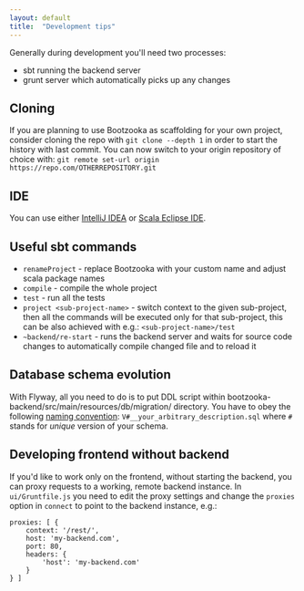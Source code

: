 ```yaml
---
layout: default
title:  "Development tips"
---
```


Generally during development you'll need two processes:

* sbt running the backend server 
* grunt server which automatically picks up any changes

## Cloning

If you are planning to use Bootzooka as scaffolding for your own project, consider cloning the repo with `git clone --depth 1` in order to start the history with last commit. You can now switch to your origin repository of choice with: `git remote set-url origin https://repo.com/OTHERREPOSITORY.git`  

## IDE

You can use either [IntelliJ IDEA](http://www.jetbrains.com/idea/) or [Scala Eclipse IDE](http://scala-ide.org). 

## Useful sbt commands

* `renameProject` - replace Bootzooka with your custom name and adjust scala package names
* `compile` - compile the whole project
* `test` - run all the tests
* `project <sub-project-name>` - switch context to the given sub-project, then all the commands will be executed only for
that sub-project, this can be also achieved with e.g.: `<sub-project-name>/test`
* `~backend/re-start` - runs the backend server and waits for source code changes to automatically compile changed file and to reload it

## Database schema evolution

With Flyway, all you need to do is to put DDL script within bootzooka-backend/src/main/resources/db/migration/ directory. You have to obey the following [naming convention](http://flywaydb.org/documentation/migration/sql.html): `V#__your_arbitrary_description.sql` where `#` stands for *unique* version of your schema.

## Developing frontend without backend

If you'd like to work only on the frontend, without starting the backend, you can proxy requests to a working, remote backend instance. In `ui/Gruntfile.js` you need to edit the proxy settings and change the `proxies` option in `connect` to point to the backend instance, e.g.:

```
proxies: [ {
    context: '/rest/',
    host: 'my-backend.com',
    port: 80,
    headers: {
        'host': 'my-backend.com'
    }
} ]
```